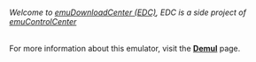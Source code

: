 ###### Welcome to [emuDownloadCenter (EDC)](https://github.com/PhoenixInteractiveNL/emuDownloadCenter/wiki/), EDC is a side project of [emuControlCenter](https://github.com/PhoenixInteractiveNL/emuControlCenter/wiki/)

For more information about this emulator, visit the [**Demul**](https://github.com/PhoenixInteractiveNL/emuDownloadCenter/wiki/Emulator-demul#menu) page.
